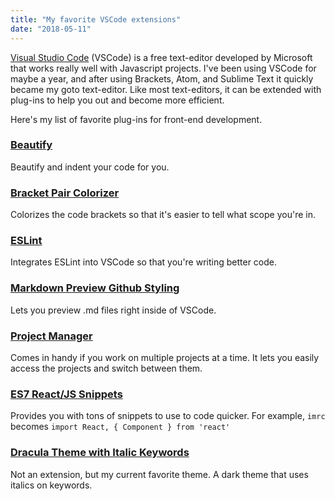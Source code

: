 ```yaml
---
title: "My favorite VSCode extensions"
date: "2018-05-11"
---
```


[Visual Studio Code](https://code.visualstudio.com/) (VSCode) is a free text-editor developed by Microsoft that works really well with Javascript projects. I've been using VSCode for maybe a year, and after using Brackets, Atom, and Sublime Text it quickly became my goto text-editor. Like most text-editors, it can be extended with plug-ins to help you out and become more efficient.

Here's my list of favorite plug-ins for front-end development.

<a href="https://marketplace.visualstudio.com/items?itemName=HookyQR.beautify" target="_blank"><h3>Beautify</h3></a>
Beautify and indent your code for you.

<a href="https://marketplace.visualstudio.com/items?itemName=CoenraadS.bracket-pair-colorizer" target="_blank"><h3>Bracket Pair Colorizer</h3></a>
Colorizes the code brackets so that it's easier to tell what scope you're in.

<a href="https://marketplace.visualstudio.com/items?itemName=dbaeumer.vscode-eslint" target="_blank"><h3>ESLint</h3></a>
Integrates ESLint into VSCode so that you're writing better code.

<a href="https://marketplace.visualstudio.com/items?itemName=bierner.markdown-preview-github-styles" target="_blank"><h3>Markdown Preview Github Styling</h3></a>
Lets you preview .md files right inside of VSCode.

<a href="https://marketplace.visualstudio.com/items?itemName=alefragnani.project-manager" target="_blank"><h3>Project Manager</h3></a>
Comes in handy if you work on multiple projects at a time. It lets you easily access the projects and switch between them.

<a href="https://marketplace.visualstudio.com/items?itemName=dsznajder.es7-react-js-snippets" target="_blank"><h3>ES7 React/JS Snippets</h3></a>
Provides you with tons of snippets to use to code quicker. For example, ```imrc``` becomes ```import React, { Component } from 'react'```

<a href="https://marketplace.visualstudio.com/items?itemName=shidhincr.theme-dracula-italics" target="_blank"><h3>Dracula Theme with Italic Keywords</h3></a>
Not an extension, but my current favorite theme. A dark theme that uses italics on keywords.